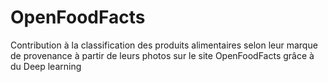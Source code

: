 # OpenFoodFacts
Contribution à la classification des produits alimentaires selon leur marque de provenance à partir de leurs photos sur le site OpenFoodFacts grâce à du Deep learning 
